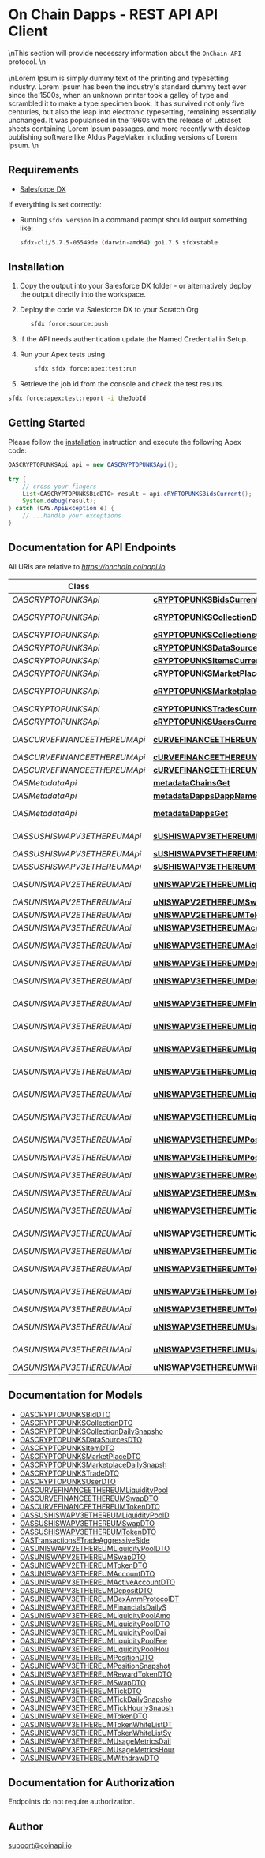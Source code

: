 # On Chain Dapps - REST API API Client


\nThis section will provide necessary information about the `OnChain API` protocol. \n<br/><br/>\nLorem Ipsum is simply dummy text of the printing and typesetting industry. Lorem Ipsum has been the industry\'s standard dummy text ever since the 1500s, when an unknown printer took a galley of type and scrambled it to make a type specimen book. It has survived not only five centuries, but also the leap into electronic typesetting, remaining essentially unchanged. It was popularised in the 1960s with the release of Letraset sheets containing Lorem Ipsum passages, and more recently with desktop publishing software like Aldus PageMaker including versions of Lorem Ipsum.        \n                    

## Requirements

- [Salesforce DX](https://www.salesforce.com/products/platform/products/salesforce-dx/)

If everything is set correctly:

- Running `sfdx version` in a command prompt should output something like:

  ```bash
  sfdx-cli/5.7.5-05549de (darwin-amd64) go1.7.5 sfdxstable
  ```

## Installation

1. Copy the output into your Salesforce DX folder - or alternatively deploy the output directly into the workspace.
2. Deploy the code via Salesforce DX to your Scratch Org

   ```bash
      sfdx force:source:push
   ```

3. If the API needs authentication update the Named Credential in Setup.
4. Run your Apex tests using

   ```bash
       sfdx sfdx force:apex:test:run
   ```

5. Retrieve the job id from the console and check the test results.

  ```bash
  sfdx force:apex:test:report -i theJobId
  ```

## Getting Started

Please follow the [installation](#installation) instruction and execute the following Apex code:

```java
OASCRYPTOPUNKSApi api = new OASCRYPTOPUNKSApi();

try {
    // cross your fingers
    List<OASCRYPTOPUNKSBidDTO> result = api.cRYPTOPUNKSBidsCurrent();
    System.debug(result);
} catch (OAS.ApiException e) {
    // ...handle your exceptions
}
```

## Documentation for API Endpoints

All URIs are relative to *https://onchain.coinapi.io*

Class | Method | HTTP request | Description
------------ | ------------- | ------------- | -------------
*OASCRYPTOPUNKSApi* | [**cRYPTOPUNKSBidsCurrent**](OASCRYPTOPUNKSApi.md#cRYPTOPUNKSBidsCurrent) | **GET** /v1/dapps/cryptopunks/bids/current | Bids (current)
*OASCRYPTOPUNKSApi* | [**cRYPTOPUNKSCollectionDailySnapshotsCurrent**](OASCRYPTOPUNKSApi.md#cRYPTOPUNKSCollectionDailySnapshotsCurrent) | **GET** /v1/dapps/cryptopunks/collectionDailySnapshots/current | CollectionDailySnapshots (current)
*OASCRYPTOPUNKSApi* | [**cRYPTOPUNKSCollectionsCurrent**](OASCRYPTOPUNKSApi.md#cRYPTOPUNKSCollectionsCurrent) | **GET** /v1/dapps/cryptopunks/collections/current | Collections (current)
*OASCRYPTOPUNKSApi* | [**cRYPTOPUNKSDataSourcesCurrent**](OASCRYPTOPUNKSApi.md#cRYPTOPUNKSDataSourcesCurrent) | **GET** /v1/dapps/cryptopunks/dataSources/current | DataSources (current)
*OASCRYPTOPUNKSApi* | [**cRYPTOPUNKSItemsCurrent**](OASCRYPTOPUNKSApi.md#cRYPTOPUNKSItemsCurrent) | **GET** /v1/dapps/cryptopunks/items/current | Items (current)
*OASCRYPTOPUNKSApi* | [**cRYPTOPUNKSMarketPlacesCurrent**](OASCRYPTOPUNKSApi.md#cRYPTOPUNKSMarketPlacesCurrent) | **GET** /v1/dapps/cryptopunks/marketPlaces/current | MarketPlaces (current)
*OASCRYPTOPUNKSApi* | [**cRYPTOPUNKSMarketplaceDailySnapshotsCurrent**](OASCRYPTOPUNKSApi.md#cRYPTOPUNKSMarketplaceDailySnapshotsCurrent) | **GET** /v1/dapps/cryptopunks/marketplaceDailySnapshots/current | MarketplaceDailySnapshots (current)
*OASCRYPTOPUNKSApi* | [**cRYPTOPUNKSTradesCurrent**](OASCRYPTOPUNKSApi.md#cRYPTOPUNKSTradesCurrent) | **GET** /v1/dapps/cryptopunks/trades/current | Trades (current)
*OASCRYPTOPUNKSApi* | [**cRYPTOPUNKSUsersCurrent**](OASCRYPTOPUNKSApi.md#cRYPTOPUNKSUsersCurrent) | **GET** /v1/dapps/cryptopunks/users/current | Users (current)
*OASCURVEFINANCEETHEREUMApi* | [**cURVEFINANCEETHEREUMLiquidityPoolsCurrent**](OASCURVEFINANCEETHEREUMApi.md#cURVEFINANCEETHEREUMLiquidityPoolsCurrent) | **GET** /v1/dapps/curve-finance-ethereum/liquidityPools/current | LiquidityPools (current)
*OASCURVEFINANCEETHEREUMApi* | [**cURVEFINANCEETHEREUMSwapsCurrent**](OASCURVEFINANCEETHEREUMApi.md#cURVEFINANCEETHEREUMSwapsCurrent) | **GET** /v1/dapps/curve-finance-ethereum/swaps/current | Swaps (current)
*OASCURVEFINANCEETHEREUMApi* | [**cURVEFINANCEETHEREUMTokensCurrent**](OASCURVEFINANCEETHEREUMApi.md#cURVEFINANCEETHEREUMTokensCurrent) | **GET** /v1/dapps/curve-finance-ethereum/tokens/current | Tokens (current)
*OASMetadataApi* | [**metadataChainsGet**](OASMetadataApi.md#metadataChainsGet) | **GET** /metadata/chains | List all chains.
*OASMetadataApi* | [**metadataDappsDappNameGet**](OASMetadataApi.md#metadataDappsDappNameGet) | **GET** /metadata/dapps/{dappName} | Gets dapp by name.
*OASMetadataApi* | [**metadataDappsGet**](OASMetadataApi.md#metadataDappsGet) | **GET** /metadata/dapps | List all decentralized applications.
*OASSUSHISWAPV3ETHEREUMApi* | [**sUSHISWAPV3ETHEREUMLiquidityPoolsCurrent**](OASSUSHISWAPV3ETHEREUMApi.md#sUSHISWAPV3ETHEREUMLiquidityPoolsCurrent) | **GET** /v1/dapps/sushiswap-v3-ethereum/liquidityPools/current | LiquidityPools (current)
*OASSUSHISWAPV3ETHEREUMApi* | [**sUSHISWAPV3ETHEREUMSwapsCurrent**](OASSUSHISWAPV3ETHEREUMApi.md#sUSHISWAPV3ETHEREUMSwapsCurrent) | **GET** /v1/dapps/sushiswap-v3-ethereum/swaps/current | Swaps (current)
*OASSUSHISWAPV3ETHEREUMApi* | [**sUSHISWAPV3ETHEREUMTokensCurrent**](OASSUSHISWAPV3ETHEREUMApi.md#sUSHISWAPV3ETHEREUMTokensCurrent) | **GET** /v1/dapps/sushiswap-v3-ethereum/tokens/current | Tokens (current)
*OASUNISWAPV2ETHEREUMApi* | [**uNISWAPV2ETHEREUMLiquidityPoolsCurrent**](OASUNISWAPV2ETHEREUMApi.md#uNISWAPV2ETHEREUMLiquidityPoolsCurrent) | **GET** /v1/dapps/uniswap-v2-ethereum/liquidityPools/current | LiquidityPools (current)
*OASUNISWAPV2ETHEREUMApi* | [**uNISWAPV2ETHEREUMSwapsCurrent**](OASUNISWAPV2ETHEREUMApi.md#uNISWAPV2ETHEREUMSwapsCurrent) | **GET** /v1/dapps/uniswap-v2-ethereum/swaps/current | Swaps (current)
*OASUNISWAPV2ETHEREUMApi* | [**uNISWAPV2ETHEREUMTokensCurrent**](OASUNISWAPV2ETHEREUMApi.md#uNISWAPV2ETHEREUMTokensCurrent) | **GET** /v1/dapps/uniswap-v2-ethereum/tokens/current | Tokens (current)
*OASUNISWAPV3ETHEREUMApi* | [**uNISWAPV3ETHEREUMAccountsCurrent**](OASUNISWAPV3ETHEREUMApi.md#uNISWAPV3ETHEREUMAccountsCurrent) | **GET** /v1/dapps/uniswap-v3-ethereum/accounts/current | Accounts (current)
*OASUNISWAPV3ETHEREUMApi* | [**uNISWAPV3ETHEREUMActiveAccountsCurrent**](OASUNISWAPV3ETHEREUMApi.md#uNISWAPV3ETHEREUMActiveAccountsCurrent) | **GET** /v1/dapps/uniswap-v3-ethereum/activeAccounts/current | ActiveAccounts (current)
*OASUNISWAPV3ETHEREUMApi* | [**uNISWAPV3ETHEREUMDepositsCurrent**](OASUNISWAPV3ETHEREUMApi.md#uNISWAPV3ETHEREUMDepositsCurrent) | **GET** /v1/dapps/uniswap-v3-ethereum/deposits/current | Deposits (current)
*OASUNISWAPV3ETHEREUMApi* | [**uNISWAPV3ETHEREUMDexAmmProtocolsCurrent**](OASUNISWAPV3ETHEREUMApi.md#uNISWAPV3ETHEREUMDexAmmProtocolsCurrent) | **GET** /v1/dapps/uniswap-v3-ethereum/dexAmmProtocols/current | DexAmmProtocols (current)
*OASUNISWAPV3ETHEREUMApi* | [**uNISWAPV3ETHEREUMFinancialsDailySnapshotsCurrent**](OASUNISWAPV3ETHEREUMApi.md#uNISWAPV3ETHEREUMFinancialsDailySnapshotsCurrent) | **GET** /v1/dapps/uniswap-v3-ethereum/financialsDailySnapshots/current | FinancialsDailySnapshots (current)
*OASUNISWAPV3ETHEREUMApi* | [**uNISWAPV3ETHEREUMLiquidityPoolAmountsCurrent**](OASUNISWAPV3ETHEREUMApi.md#uNISWAPV3ETHEREUMLiquidityPoolAmountsCurrent) | **GET** /v1/dapps/uniswap-v3-ethereum/liquidityPoolAmounts/current | LiquidityPoolAmounts (current)
*OASUNISWAPV3ETHEREUMApi* | [**uNISWAPV3ETHEREUMLiquidityPoolDailySnapshotsCurrent**](OASUNISWAPV3ETHEREUMApi.md#uNISWAPV3ETHEREUMLiquidityPoolDailySnapshotsCurrent) | **GET** /v1/dapps/uniswap-v3-ethereum/liquidityPoolDailySnapshots/current | LiquidityPoolDailySnapshots (current)
*OASUNISWAPV3ETHEREUMApi* | [**uNISWAPV3ETHEREUMLiquidityPoolFeesCurrent**](OASUNISWAPV3ETHEREUMApi.md#uNISWAPV3ETHEREUMLiquidityPoolFeesCurrent) | **GET** /v1/dapps/uniswap-v3-ethereum/liquidityPoolFees/current | LiquidityPoolFees (current)
*OASUNISWAPV3ETHEREUMApi* | [**uNISWAPV3ETHEREUMLiquidityPoolHourlySnapshotsCurrent**](OASUNISWAPV3ETHEREUMApi.md#uNISWAPV3ETHEREUMLiquidityPoolHourlySnapshotsCurrent) | **GET** /v1/dapps/uniswap-v3-ethereum/liquidityPoolHourlySnapshots/current | LiquidityPoolHourlySnapshots (current)
*OASUNISWAPV3ETHEREUMApi* | [**uNISWAPV3ETHEREUMLiquidityPoolsCurrent**](OASUNISWAPV3ETHEREUMApi.md#uNISWAPV3ETHEREUMLiquidityPoolsCurrent) | **GET** /v1/dapps/uniswap-v3-ethereum/liquidityPools/current | LiquidityPools (current)
*OASUNISWAPV3ETHEREUMApi* | [**uNISWAPV3ETHEREUMPositionSnapshotsCurrent**](OASUNISWAPV3ETHEREUMApi.md#uNISWAPV3ETHEREUMPositionSnapshotsCurrent) | **GET** /v1/dapps/uniswap-v3-ethereum/positionSnapshots/current | PositionSnapshots (current)
*OASUNISWAPV3ETHEREUMApi* | [**uNISWAPV3ETHEREUMPositionsCurrent**](OASUNISWAPV3ETHEREUMApi.md#uNISWAPV3ETHEREUMPositionsCurrent) | **GET** /v1/dapps/uniswap-v3-ethereum/positions/current | Positions (current)
*OASUNISWAPV3ETHEREUMApi* | [**uNISWAPV3ETHEREUMRewardTokensCurrent**](OASUNISWAPV3ETHEREUMApi.md#uNISWAPV3ETHEREUMRewardTokensCurrent) | **GET** /v1/dapps/uniswap-v3-ethereum/rewardTokens/current | RewardTokens (current)
*OASUNISWAPV3ETHEREUMApi* | [**uNISWAPV3ETHEREUMSwapsCurrent**](OASUNISWAPV3ETHEREUMApi.md#uNISWAPV3ETHEREUMSwapsCurrent) | **GET** /v1/dapps/uniswap-v3-ethereum/swaps/current | Swaps (current)
*OASUNISWAPV3ETHEREUMApi* | [**uNISWAPV3ETHEREUMTickDailySnapshotsCurrent**](OASUNISWAPV3ETHEREUMApi.md#uNISWAPV3ETHEREUMTickDailySnapshotsCurrent) | **GET** /v1/dapps/uniswap-v3-ethereum/tickDailySnapshots/current | TickDailySnapshots (current)
*OASUNISWAPV3ETHEREUMApi* | [**uNISWAPV3ETHEREUMTickHourlySnapshotsCurrent**](OASUNISWAPV3ETHEREUMApi.md#uNISWAPV3ETHEREUMTickHourlySnapshotsCurrent) | **GET** /v1/dapps/uniswap-v3-ethereum/tickHourlySnapshots/current | TickHourlySnapshots (current)
*OASUNISWAPV3ETHEREUMApi* | [**uNISWAPV3ETHEREUMTicksCurrent**](OASUNISWAPV3ETHEREUMApi.md#uNISWAPV3ETHEREUMTicksCurrent) | **GET** /v1/dapps/uniswap-v3-ethereum/ticks/current | Ticks (current)
*OASUNISWAPV3ETHEREUMApi* | [**uNISWAPV3ETHEREUMTokenWhiteListSymbolsCurrent**](OASUNISWAPV3ETHEREUMApi.md#uNISWAPV3ETHEREUMTokenWhiteListSymbolsCurrent) | **GET** /v1/dapps/uniswap-v3-ethereum/tokenWhiteListSymbols/current | TokenWhiteListSymbols (current)
*OASUNISWAPV3ETHEREUMApi* | [**uNISWAPV3ETHEREUMTokenWhiteListsCurrent**](OASUNISWAPV3ETHEREUMApi.md#uNISWAPV3ETHEREUMTokenWhiteListsCurrent) | **GET** /v1/dapps/uniswap-v3-ethereum/tokenWhiteLists/current | TokenWhiteLists (current)
*OASUNISWAPV3ETHEREUMApi* | [**uNISWAPV3ETHEREUMTokensCurrent**](OASUNISWAPV3ETHEREUMApi.md#uNISWAPV3ETHEREUMTokensCurrent) | **GET** /v1/dapps/uniswap-v3-ethereum/tokens/current | Tokens (current)
*OASUNISWAPV3ETHEREUMApi* | [**uNISWAPV3ETHEREUMUsageMetricsDailySnapshotsCurrent**](OASUNISWAPV3ETHEREUMApi.md#uNISWAPV3ETHEREUMUsageMetricsDailySnapshotsCurrent) | **GET** /v1/dapps/uniswap-v3-ethereum/usageMetricsDailySnapshots/current | UsageMetricsDailySnapshots (current)
*OASUNISWAPV3ETHEREUMApi* | [**uNISWAPV3ETHEREUMUsageMetricsHourlySnapshotsCurrent**](OASUNISWAPV3ETHEREUMApi.md#uNISWAPV3ETHEREUMUsageMetricsHourlySnapshotsCurrent) | **GET** /v1/dapps/uniswap-v3-ethereum/usageMetricsHourlySnapshots/current | UsageMetricsHourlySnapshots (current)
*OASUNISWAPV3ETHEREUMApi* | [**uNISWAPV3ETHEREUMWithdrawsCurrent**](OASUNISWAPV3ETHEREUMApi.md#uNISWAPV3ETHEREUMWithdrawsCurrent) | **GET** /v1/dapps/uniswap-v3-ethereum/withdraws/current | Withdraws (current)


## Documentation for Models

 - [OASCRYPTOPUNKSBidDTO](OASCRYPTOPUNKSBidDTO.md)
 - [OASCRYPTOPUNKSCollectionDTO](OASCRYPTOPUNKSCollectionDTO.md)
 - [OASCRYPTOPUNKSCollectionDailySnapsho](OASCRYPTOPUNKSCollectionDailySnapsho.md)
 - [OASCRYPTOPUNKSDataSourcesDTO](OASCRYPTOPUNKSDataSourcesDTO.md)
 - [OASCRYPTOPUNKSItemDTO](OASCRYPTOPUNKSItemDTO.md)
 - [OASCRYPTOPUNKSMarketPlaceDTO](OASCRYPTOPUNKSMarketPlaceDTO.md)
 - [OASCRYPTOPUNKSMarketplaceDailySnapsh](OASCRYPTOPUNKSMarketplaceDailySnapsh.md)
 - [OASCRYPTOPUNKSTradeDTO](OASCRYPTOPUNKSTradeDTO.md)
 - [OASCRYPTOPUNKSUserDTO](OASCRYPTOPUNKSUserDTO.md)
 - [OASCURVEFINANCEETHEREUMLiquidityPool](OASCURVEFINANCEETHEREUMLiquidityPool.md)
 - [OASCURVEFINANCEETHEREUMSwapDTO](OASCURVEFINANCEETHEREUMSwapDTO.md)
 - [OASCURVEFINANCEETHEREUMTokenDTO](OASCURVEFINANCEETHEREUMTokenDTO.md)
 - [OASSUSHISWAPV3ETHEREUMLiquidityPoolD](OASSUSHISWAPV3ETHEREUMLiquidityPoolD.md)
 - [OASSUSHISWAPV3ETHEREUMSwapDTO](OASSUSHISWAPV3ETHEREUMSwapDTO.md)
 - [OASSUSHISWAPV3ETHEREUMTokenDTO](OASSUSHISWAPV3ETHEREUMTokenDTO.md)
 - [OASTransactionsETradeAggressiveSide](OASTransactionsETradeAggressiveSide.md)
 - [OASUNISWAPV2ETHEREUMLiquidityPoolDTO](OASUNISWAPV2ETHEREUMLiquidityPoolDTO.md)
 - [OASUNISWAPV2ETHEREUMSwapDTO](OASUNISWAPV2ETHEREUMSwapDTO.md)
 - [OASUNISWAPV2ETHEREUMTokenDTO](OASUNISWAPV2ETHEREUMTokenDTO.md)
 - [OASUNISWAPV3ETHEREUMAccountDTO](OASUNISWAPV3ETHEREUMAccountDTO.md)
 - [OASUNISWAPV3ETHEREUMActiveAccountDTO](OASUNISWAPV3ETHEREUMActiveAccountDTO.md)
 - [OASUNISWAPV3ETHEREUMDepositDTO](OASUNISWAPV3ETHEREUMDepositDTO.md)
 - [OASUNISWAPV3ETHEREUMDexAmmProtocolDT](OASUNISWAPV3ETHEREUMDexAmmProtocolDT.md)
 - [OASUNISWAPV3ETHEREUMFinancialsDailyS](OASUNISWAPV3ETHEREUMFinancialsDailyS.md)
 - [OASUNISWAPV3ETHEREUMLiquidityPoolAmo](OASUNISWAPV3ETHEREUMLiquidityPoolAmo.md)
 - [OASUNISWAPV3ETHEREUMLiquidityPoolDTO](OASUNISWAPV3ETHEREUMLiquidityPoolDTO.md)
 - [OASUNISWAPV3ETHEREUMLiquidityPoolDai](OASUNISWAPV3ETHEREUMLiquidityPoolDai.md)
 - [OASUNISWAPV3ETHEREUMLiquidityPoolFee](OASUNISWAPV3ETHEREUMLiquidityPoolFee.md)
 - [OASUNISWAPV3ETHEREUMLiquidityPoolHou](OASUNISWAPV3ETHEREUMLiquidityPoolHou.md)
 - [OASUNISWAPV3ETHEREUMPositionDTO](OASUNISWAPV3ETHEREUMPositionDTO.md)
 - [OASUNISWAPV3ETHEREUMPositionSnapshot](OASUNISWAPV3ETHEREUMPositionSnapshot.md)
 - [OASUNISWAPV3ETHEREUMRewardTokenDTO](OASUNISWAPV3ETHEREUMRewardTokenDTO.md)
 - [OASUNISWAPV3ETHEREUMSwapDTO](OASUNISWAPV3ETHEREUMSwapDTO.md)
 - [OASUNISWAPV3ETHEREUMTickDTO](OASUNISWAPV3ETHEREUMTickDTO.md)
 - [OASUNISWAPV3ETHEREUMTickDailySnapsho](OASUNISWAPV3ETHEREUMTickDailySnapsho.md)
 - [OASUNISWAPV3ETHEREUMTickHourlySnapsh](OASUNISWAPV3ETHEREUMTickHourlySnapsh.md)
 - [OASUNISWAPV3ETHEREUMTokenDTO](OASUNISWAPV3ETHEREUMTokenDTO.md)
 - [OASUNISWAPV3ETHEREUMTokenWhiteListDT](OASUNISWAPV3ETHEREUMTokenWhiteListDT.md)
 - [OASUNISWAPV3ETHEREUMTokenWhiteListSy](OASUNISWAPV3ETHEREUMTokenWhiteListSy.md)
 - [OASUNISWAPV3ETHEREUMUsageMetricsDail](OASUNISWAPV3ETHEREUMUsageMetricsDail.md)
 - [OASUNISWAPV3ETHEREUMUsageMetricsHour](OASUNISWAPV3ETHEREUMUsageMetricsHour.md)
 - [OASUNISWAPV3ETHEREUMWithdrawDTO](OASUNISWAPV3ETHEREUMWithdrawDTO.md)


## Documentation for Authorization

Endpoints do not require authorization.


## Author

support@coinapi.io

